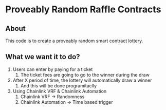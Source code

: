 # Proveably Random Raffle Contracts

## About

This code is to create a proveably random smart contract lottery.

## What we want it to do?

1. Users can enter by paying for a ticket
    1. The ticket fees are going to go to the winner during the draw
2. After X period of time, the lottery will automatically draw a winner
    1. And this will be done programitaclly
3. Using Chainlink VRF & Chainlink Automation
    1. Chainlink VRF -> Randomness
    2. Chainlink Automation -> Time based trigger